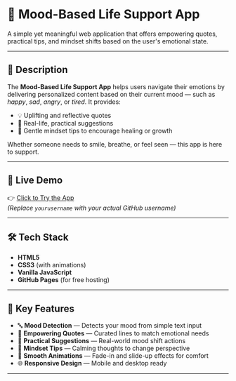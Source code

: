 # 💬 Mood-Based Life Support App

A simple yet meaningful web application that offers empowering quotes, practical tips, and mindset shifts based on the user's emotional state.

---

## 🌟 Description

The **Mood-Based Life Support App** helps users navigate their emotions by delivering personalized content based on their current mood — such as *happy*, *sad*, *angry*, or *tired*. It provides:

- 💡 Uplifting and reflective quotes  
- 🧰 Real-life, practical suggestions  
- 🧠 Gentle mindset tips to encourage healing or growth  

Whether someone needs to smile, breathe, or feel seen — this app is here to support.

---

## 🚀 Live Demo

👉 [Click to Try the App](https://github.com/JeevanJamesmoonjely/Mood-based-quote-.git)  
*(Replace `yourusername` with your actual GitHub username)*

---

## 🛠️ Tech Stack

- **HTML5**
- **CSS3** (with animations)
- **Vanilla JavaScript**
- **GitHub Pages** (for free hosting)

---

## 🧠 Key Features

- 🔤 **Mood Detection** — Detects your mood from simple text input  
- 💬 **Empowering Quotes** — Curated lines to match emotional needs  
- 🧰 **Practical Suggestions** — Real-world mood shift actions  
- 🧠 **Mindset Tips** — Calming thoughts to change perspective  
- 🎨 **Smooth Animations** — Fade-in and slide-up effects for comfort  
- 🌐 **Responsive Design** — Mobile and desktop ready  

---

